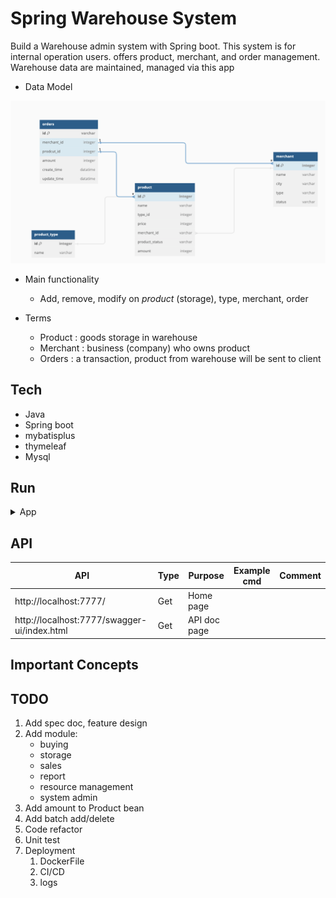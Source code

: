 # Spring Warehouse System

Build a Warehouse admin system with Spring boot.
This system is for internal operation users. offers product, merchant, and order management.
Warehouse data are maintained, managed via this app

- Data Model
<p align="center"><img src ="./doc/pic/data_model.png"></p>

- Main functionality
  - Add, remove, modify on *product* (storage), type, merchant, order

- Terms
  - Product : goods storage in warehouse
  - Merchant : business (company) who owns product
  - Orders : a transaction, product from warehouse will be sent to client 

## Tech

- Java
- Spring boot
- mybatisplus
- thymeleaf
- Mysql


## Run

<details>
<summary>App</summary>

- Run DDL first
	- all SQL files under `/sql/ddl`

```bash
#---------------------------
# Run app
#---------------------------

# build
mvn package

# run
java -jar target/springWarehouse-0.0.1-SNAPSHOT.jar
```

</details>

## API

| API | Type | Purpose | Example cmd | Comment|
| ----- | -------- | ---- | ----- | ---- |
| http://localhost:7777/ | Get | Home page || |
| http://localhost:7777/swagger-ui/index.html | Get | API doc page || |

## Important Concepts

## TODO

1. Add spec doc, feature design
2. Add module:
    - buying
    - storage
    - sales
    - report
    - resource management
    - system admin
3. Add amount to Product bean
4. Add batch add/delete
5. Code refactor
6. Unit test
7. Deployment
   1. DockerFile
   2. CI/CD
   3. logs
